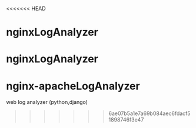 <<<<<<< HEAD
# nginxLogAnalyzer
nginxLogAnalyzer
=======
# nginx-apacheLogAnalyzer
web log analyzer (python,django)  
>>>>>>> 6ae07b5a1e7a69b084aec6fdacf51898746f3e47
